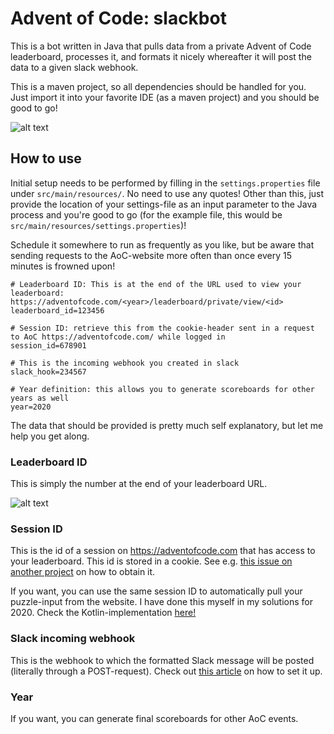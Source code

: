 # Advent of Code: slackbot
This is a bot written in Java that pulls data from a private Advent of Code leaderboard, processes it, and formats it nicely whereafter it will post the data to a given slack webhook.

This is a maven project, so all dependencies should be handled for you. Just import it into your favorite IDE (as a maven project) and you should be good to go!

![alt text](https://i.ibb.co/55sdyzz/aoc-example.png "Example slack post")

## How to use
Initial setup needs to be performed by filling in the `settings.properties` file under `src/main/resources/`. No need to use any quotes! Other than this, just provide the location of your settings-file as an input parameter to the Java process and you're good to go (for the example file, this would be `src/main/resources/settings.properties`)! 

Schedule it somewhere to run as frequently as you like, but be aware that sending requests to the AoC-website more often than once every 15 minutes is frowned upon!

```properties
# Leaderboard ID: This is at the end of the URL used to view your leaderboard: https://adventofcode.com/<year>/leaderboard/private/view/<id>
leaderboard_id=123456

# Session ID: retrieve this from the cookie-header sent in a request to AoC https://adventofcode.com/ while logged in
session_id=678901

# This is the incoming webhook you created in slack
slack_hook=234567

# Year definition: this allows you to generate scoreboards for other years as well
year=2020
```

The data that should be provided is pretty much self explanatory, but let me help you get along.

### Leaderboard ID
This is simply the number at the end of your leaderboard URL.

![alt text](https://i.ibb.co/4jBSTpY/leaderboard.png "Leaderboard URL")

### Session ID
This is the id of a session on https://adventofcode.com that has access to your leaderboard. This id is stored in a cookie. See e.g. [this issue on another project](https://github.com/wimglenn/advent-of-code-wim/issues/1) on how to obtain it.

If you want, you can use the same session ID to automatically pull your puzzle-input from the website. I have done this myself in my solutions for 2020. Check the Kotlin-implementation [here!](https://github.com/KristofAchten/AoC2020/blob/master/kotlin/src/challenges/Puzzle.kt)

### Slack incoming webhook
This is the webhook to which the formatted Slack message will be posted (literally through a POST-request). Check out [this article](https://slack.com/intl/en-be/help/articles/115005265063-Incoming-webhooks-for-Slack) on how to set it up.

### Year
If you want, you can generate final scoreboards for other AoC events.


